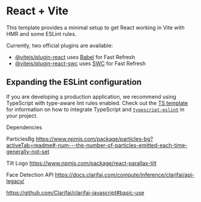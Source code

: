 # React + Vite

This template provides a minimal setup to get React working in Vite with HMR and some ESLint rules.

Currently, two official plugins are available:

- [@vitejs/plugin-react](https://github.com/vitejs/vite-plugin-react/blob/main/packages/plugin-react) uses [Babel](https://babeljs.io/) for Fast Refresh
- [@vitejs/plugin-react-swc](https://github.com/vitejs/vite-plugin-react/blob/main/packages/plugin-react-swc) uses [SWC](https://swc.rs/) for Fast Refresh

## Expanding the ESLint configuration

If you are developing a production application, we recommend using TypeScript with type-aware lint rules enabled. Check out the [TS template](https://github.com/vitejs/vite/tree/main/packages/create-vite/template-react-ts) for information on how to integrate TypeScript and [`typescript-eslint`](https://typescript-eslint.io) in your project.

Dependencies

ParticlesBg
https://www.npmjs.com/package/particles-bg?activeTab=readme#-num---the-number-of-particles-emitted-each-time-generally-not-set

Tilt Logo
https://www.npmjs.com/package/react-parallax-tilt

Face Detection API
https://docs.clarifai.com/compute/inference/clarifai/api-legacy/

https://github.com/Clarifai/clarifai-javascript#basic-use
